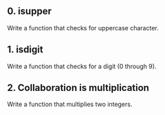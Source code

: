## 0. isupper

Write a function that checks for uppercase character.

## 1. isdigit

Write a function that checks for a digit (0 through 9).

## 2. Collaboration is multiplication

Write a function that multiplies two integers.

## 
